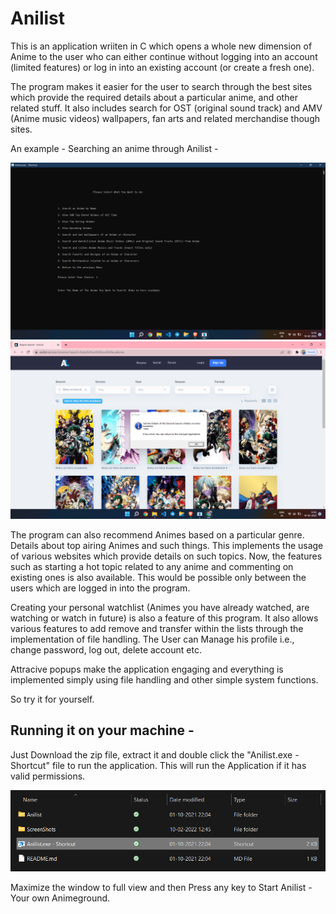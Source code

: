 
# Anilist

This is an application wriiten in C which opens a whole new dimension of Anime to the user who can either continue without logging into an account (limited features) or log in into an existing account (or create a fresh one). 

The program makes it easier for the user to search through the best sites which provide the required details about a particular anime, and other related stuff.
It also includes search for OST (original sound track) and AMV (Anime music videos) wallpapers, fan arts and related merchandise though sites.

An example - Searching an anime through Anilist -

![Anilist Interface to search anime](https://github.com/Shardy30/Github_Screenshots/blob/main/Github_ScreenShots/Anilist_ss1.png)
![Redirected Site and popup message](https://github.com/Shardy30/Github_Screenshots/blob/main/Github_ScreenShots/Anilist_ss2.png)

The program can also recommend Animes based on a particular genre. Details about top airing Animes and such things. This implements the usage of various websites which provide details on such topics.
Now, the features such as starting a hot topic related to any anime and commenting on existing ones is also available. This would be possible only between the users which are logged in into the program.

Creating your personal watchlist (Animes you have already watched, are watching or watch in future) is also a feature of this program. It also allows various features to add remove and transfer within the lists through the implementation of file handling. 
The User can Manage his profile i.e., change password, log out, delete account etc.

Attracive popups make the application engaging and everything is implemented simply using file handling and other simple system functions.

So try it for yourself.


## Running it on your machine - 

Just Download the zip file, extract it and double click the "Anilist.exe - Shortcut" file to run the application.
This will run the Application if it has valid permissions. 

![How to Run Anilist](https://github.com/Shardy30/Github_Screenshots/blob/main/Github_ScreenShots/Anilist_ss3.png)

Maximize the window to full view and then Press any key to Start Anilist - Your own Animeground.
